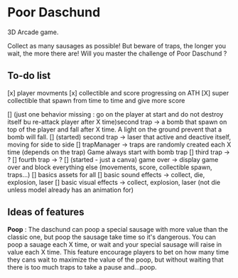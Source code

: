 # Poor Daschund
3D Arcade game.

Collect as many sausages as possible! But beware of traps, the longer you wait, the more there are! Will you master the challenge of Poor Daschund ?

## To-do list
[x] player movments
[x] collectible and score progressing on ATH
[X] super collectible that spawn from time to time and give more score

[] (just one behavior missing : go on the player at start and do not destroy itself bu re-attack player after X time)second trap -> a bomb that spawn on top of the player and fall after X time. A light on the ground prevent that a bomb will fall.
[] (started) second trap -> laser that active and deactive itself, moving for side to side
[] trapManager -> traps are randomly created each X time (depends on the trap) Game always start with bomb trap
[] third trap -> ?
[] fourth trap -> ?
[] (started - just a canva) game over -> display game over and block everything else (movements, score, collectible spawn, traps...)
[] basics assets for all
[] basic sound effects -> collect, die, explosion, laser
[] basic visual effects -> collect, explosion, laser (not die unless model already has an animation for)


## Ideas of features
**Poop** : The daschund can poop a special sausage with more value than the classic one, but poop the sausage take time so it's dangerous. You can poop a sauage each X time, or wait and your special sausage will raise in value each X time. This feature encourage players to bet on how many time they cans wait to maximize the value of the poop, but without waiting that there is too much traps to take a pause and...poop.
